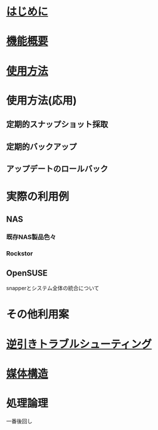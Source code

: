 # [はじめに](introduction.md)

# [機能概要](features.md)

# [使用方法](usage.md)

# 使用方法(応用)

## 定期的スナップショット採取

## 定期的バックアップ

## アップデートのロールバック

# 実際の利用例

## NAS

### 既存NAS製品色々

### Rockstor

## OpenSUSE

snapperとシステム全体の統合について

# その他利用案

# [逆引きトラブルシューティング](trouble_shooting.md)

# [媒体構造](data_structure.md)

# 処理論理

一番後回し
